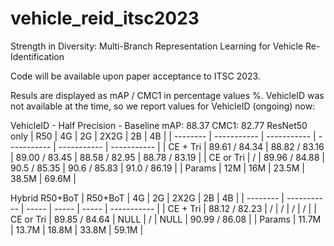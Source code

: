 # vehicle_reid_itsc2023
Strength in Diversity: Multi-Branch Representation Learning for
Vehicle Re-Identification

Code will be available upon paper acceptance to ITSC 2023.

Resuls are displayed as mAP / CMC1 in percentage values %.
VehicleID was not available at the time, so we report values for VehicleID (ongoing) now:


VehicleID - Half Precision - Baseline mAP:  88.37 CMC1: 82.77
ResNet50 only
| R50      | 4G          | 2G          | 2X2G        | 2B          | 4B          |
| -------- | ----------- | ----------- | ----------- | ----------- | ----------- |
| CE + Tri | 89.61 / 84.34 | 88.82 / 83.16 | 89.00 / 83.45 | 88.58 / 82.95 | 88.78 / 83.19 |
| CE or Tri |  /            | 89.96 / 84.88 | 90.5 / 85.35  | 90.6 / 85.83  | 91.0 / 86.19  |
| Params   | 12M         | 16M         | 23.5M       | 38.5M       | 69.6M       |

Hybrid R50+BoT
| R50+BoT  | 4G          | 2G    | 2X2G  | 2B    | 4B          |
| -------- | ----------- | ----- | ----- | ----- | ----------- |
| CE + Tri | 88.12 / 82.23 |  /      |  /      |  /      |  /            |
| CE or Tri | 89.85 / 84.64 | NULL  |  /      | NULL  | 90.99 / 86.08 |
| Params   | 11.7M       | 13.7M | 18.8M | 33.8M | 59.1M       |
